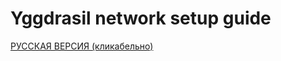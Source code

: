 # Yggdrasil network setup guide
[РУССКАЯ ВЕРСИЯ (кликабельно)](https://github.com/11DFF/yggdrasil-setup-guide/blob/main/README-RUS.md)
<br>
